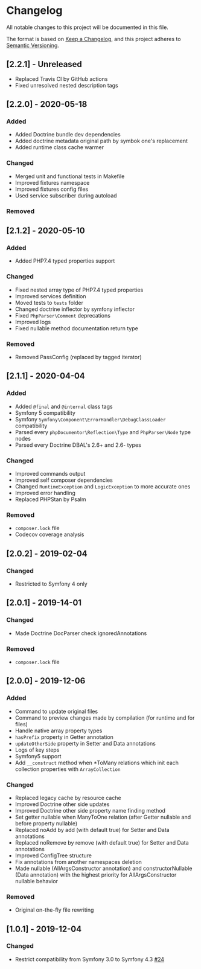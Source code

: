 # Changelog

All notable changes to this project will be documented in this file.

The format is based on [Keep a Changelog](https://keepachangelog.com/en/1.0.0/),
and this project adheres to [Semantic Versioning](https://semver.org/spec/v2.0.0.html).

## [2.2.1] - Unreleased

- Replaced Travis CI by GitHub actions
- Fixed unresolved nested description tags

## [2.2.0] - 2020-05-18

### Added

- Added Doctrine bundle dev dependencies
- Added doctrine metadata original path by symbok one's replacement
- Added runtime class cache warmer

### Changed

- Merged unit and functional tests in Makefile
- Improved fixtures namespace
- Improved fixtures config files
- Used service subscriber during autoload

### Removed

## [2.1.2] - 2020-05-10

### Added

- Added PHP7.4 typed properties support

### Changed

- Fixed nested array type of PHP7.4 typed properties
- Improved services definition
- Moved tests to `tests` folder
- Changed doctrine inflector by symfony inflector
- Fixed `PhpParser\Comment` deprecations
- Improved logs
- Fixed nullable method documentation return type

### Removed

- Removed PassConfig (replaced by tagged iterator)

## [2.1.1] - 2020-04-04

### Added

- Added `@final` and `@internal` class tags
- Symfony 5 compatibility
- Symfony `Symfony\Component\ErrorHandler\DebugClassLoader` compatibility
- Parsed every `phpDocumentor\Reflection\Type` and `PhpParser\Node` type nodes
- Parsed every Doctrine DBAL's 2.6+ and 2.6- types

### Changed

- Improved commands output
- Improved self composer dependencies
- Changed `RuntimeException` and `LogicException` to more accurate ones
- Improved error handling
- Replaced PHPStan by Psalm

### Removed

- `composer.lock` file
- Codecov coverage analysis

## [2.0.2] - 2019-02-04

### Changed

- Restricted to Symfony 4 only

## [2.0.1] - 2019-14-01

### Changed

- Made Doctrine DocParser check ignoredAnnotations

### Removed

- `composer.lock` file

## [2.0.0] - 2019-12-06

### Added

- Command to update original files
- Command to preview changes made by compilation (for runtime and for files)
- Handle native array property types
- `hasPrefix` property in Getter annotation
- `updateOtherSide` property in Setter and Data annotations
- Logs of key steps
- Symfony5 support
- Add `__construct` method when *ToMany relations which init each collection properties
  with `ArrayCollection`

### Changed

- Replaced legacy cache by resource cache
- Improved Doctrine other side updates
- Improved Doctrine other side property name finding method
- Set getter nullable when ManyToOne relation (after Getter nullable and before
  property nullable)
- Replaced noAdd by add (with default true) for Setter and Data annotations
- Replaced noRemove by remove (with default true) for Setter and Data annotations
- Improved ConfigTree structure
- Fix annotations from another namespaces deletion
- Made nullable (AllArgsConstructor annotation) and constructorNullable (Data
  annotation) with the highest priority for AllArgsConstructor nullable behavior

### Removed

- Original on-the-fly file rewriting

## [1.0.1] - 2019-12-04

### Changed

- Restrict compatibility from Symfony 3.0 to Symfony 4.3  [#24](https://github.com/mtarld/symbok-bundle/pull/24)
